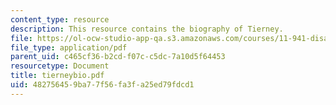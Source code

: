 ```yaml
---
content_type: resource
description: This resource contains the biography of Tierney.
file: https://ol-ocw-studio-app-qa.s3.amazonaws.com/courses/11-941-disaster-vulnerability-and-resilience-spring-2005/482756459ba77f56fa3fa25ed79fdcd1_tierneybio.pdf
file_type: application/pdf
parent_uid: c465cf36-b2cd-f07c-c5dc-7a10d5f64453
resourcetype: Document
title: tierneybio.pdf
uid: 48275645-9ba7-7f56-fa3f-a25ed79fdcd1
---
```

